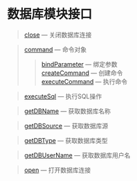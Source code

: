 数据库模块接口
==============

> [close](http://git.oschina.net/gaoxiang/SE-For-ASP/blob/master/Docs/Api/DB/close.md) &mdash; 关闭数据库连接

> [command](http://git.oschina.net/gaoxiang/SE-For-ASP/blob/master/Docs/Api/DB/command.md) &mdash; 命令对象
>> [bindParameter](http://git.oschina.net/gaoxiang/SE-For-ASP/blob/master/Docs/Api/DB/command/bindParameter.md) &mdash; 绑定参数  
>> [createCommand](http://git.oschina.net/gaoxiang/SE-For-ASP/blob/master/Docs/Api/DB/command/createCommand.md) &mdash; 创建命令  
>> [executeCommand](http://git.oschina.net/gaoxiang/SE-For-ASP/blob/master/Docs/Api/DB/command/executeCommand.md) &mdash; 执行命令

> [executeSql](http://git.oschina.net/gaoxiang/SE-For-ASP/blob/master/Docs/Api/DB/executeSql.md) &mdash; 执行SQL操作

> [getDBName](http://git.oschina.net/gaoxiang/SE-For-ASP/blob/master/Docs/Api/DB/getDBName.md) &mdash; 获取数据库名称

> [getDBSource](http://git.oschina.net/gaoxiang/SE-For-ASP/blob/master/Docs/Api/DB/getDBSource.md) &mdash; 获取数据库源

> [getDBType](http://git.oschina.net/gaoxiang/SE-For-ASP/blob/master/Docs/Api/DB/getDBType.md) &mdash; 获取数据库类型

> [getDBUserName](http://git.oschina.net/gaoxiang/SE-For-ASP/blob/master/Docs/Api/DB/getDBUserName.md) &mdash; 获取数据库用户名

> [open](http://git.oschina.net/gaoxiang/SE-For-ASP/blob/master/Docs/Api/DB/open.md) &mdash; 打开数据库连接